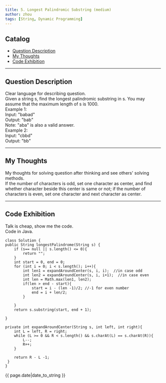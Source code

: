 ```yaml
---
title: 5. Longest Palindromic Substring (medium)  	   
author: zhou   
tags: [String, Dynamic Programming]  
---
```

   

## Catalog
+ [Question Description](#partI)
+ [My Thoughts](#partII)
+ [Code Exhibition](#partIII)

----------------------------------

## Question Description
Clear language for describing question.    
Given a string s, find the longest palindromic substring in s. You may assume that the maximum length of s is 1000.    
Example 1:   
Input: "babad"   
Output: "bab"   
Note: "aba" is also a valid answer.   
Example 2:   
Input: "cbbd"   
Output: "bb"    


----------------------------------

## My Thoughts
My thoughts for solving question after thinking and see others' solving methods.    
If the number of characters is odd, set one character as center, and find whether character beside this center is same or not; if the number of characters is even, set one character and next character as center.   


----------------------------------

## Code Exhibition
Talk is cheap, show me the code.   
Code in Java.    

    class Solution {
    public String longestPalindrome(String s) {
        if (s== null || s.length() <= 0){
            return "";
        }
        int start = 0, end = 0;
        for (int i = 0; i < s.length(); i++){
            int len1 = expandAroundCenter(s, i, i);  //in case odd
            int len2 = expandAroundCenter(s, i, i+1);  //in case even
            int len = Math.max(len1, len2);
            if(len > end - start){
                start = i - (len -1)/2; //-1 for even number
                end = i + len/2; 
            }
            
        }
        return s.substring(start, end + 1);
        
    }
    
    private int expandAroundCenter(String s, int left, int right){
        int L = left, R = right;
        while (L >= 0 && R < s.length() && s.charAt(L) == s.charAt(R)){
            L--;
            R++;
        }
        
        return R - L -1;
     }
    }



{{ page.date|date_to_string }}
